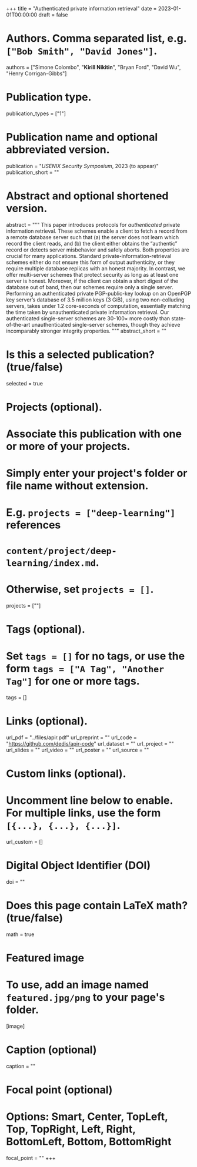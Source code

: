 +++
title = "Authenticated private information retrieval"
date = 2023-01-01T00:00:00
draft = false

# Authors. Comma separated list, e.g. `["Bob Smith", "David Jones"]`.
authors = ["Simone Colombo", "**Kirill Nikitin**", "Bryan Ford", "David Wu", "Henry Corrigan-Gibbs"]

# Publication type.
publication_types = ["1"]

# Publication name and optional abbreviated version.
publication = "*USENIX Security Symposium*, 2023 (to appear)"
publication_short = ""

# Abstract and optional shortened version.
abstract = """
This paper introduces protocols for _authenticated_ private information retrieval. These schemes enable a client 
to fetch a record from a remote database server such that (a) the server does not learn which record the client reads, 
and (b) the client either obtains the “authentic” record or detects server misbehavior and safely aborts. 
Both properties are crucial for many applications. Standard private-information-retrieval schemes either do not ensure 
this form of output authenticity, or they require multiple database replicas with an honest majority. 
In contrast, we offer multi-server schemes that protect security as long as at least one server is honest. 
Moreover, if the client can obtain a short digest of the database out of band, then our schemes require only a single 
server. Performing an authenticated private PGP-public-key lookup on an OpenPGP key server’s database of 3.5 million 
keys (3 GiB), using two non-colluding servers, takes under 1.2 core-seconds of computation, essentially matching 
the time taken by unauthenticated private information retrieval. Our authenticated single-server schemes are 30-100× 
more costly than state-of-the-art unauthenticated single-server schemes, though they achieve incomparably stronger 
integrity properties.
"""
abstract_short = ""

# Is this a selected publication? (true/false)
selected = true

# Projects (optional).
#   Associate this publication with one or more of your projects.
#   Simply enter your project's folder or file name without extension.
#   E.g. `projects = ["deep-learning"]` references
#   `content/project/deep-learning/index.md`.
#   Otherwise, set `projects = []`.
projects = [""]

# Tags (optional).
#   Set `tags = []` for no tags, or use the form `tags = ["A Tag", "Another Tag"]` for one or more tags.
tags = []

# Links (optional).
url_pdf = "../files/apir.pdf"
url_preprint = ""
url_code = "https://github.com/dedis/apir-code"
url_dataset = ""
url_project = ""
url_slides = ""
url_video = ""
url_poster = ""
url_source = ""

# Custom links (optional).
#   Uncomment line below to enable. For multiple links, use the form `[{...}, {...}, {...}]`.
url_custom = []

# Digital Object Identifier (DOI)
doi = ""

# Does this page contain LaTeX math? (true/false)
math = true

# Featured image
# To use, add an image named `featured.jpg/png` to your page's folder.
[image]
# Caption (optional)
caption = ""

# Focal point (optional)
# Options: Smart, Center, TopLeft, Top, TopRight, Left, Right, BottomLeft, Bottom, BottomRight
focal_point = ""
+++

